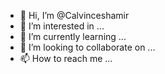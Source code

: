 - 👋 Hi, I’m @Calvinceshamir
- 👀 I’m interested in ...
- 🌱 I’m currently learning ...
- 💞️ I’m looking to collaborate on ...
- 📫 How to reach me ...

<!---
Calvinceshamir/Calvinceshamir is a ✨ special ✨ repository because its `README.md` (this file) appears on your GitHub profile.
You can click the Preview link to take a look at your changes.
--->
